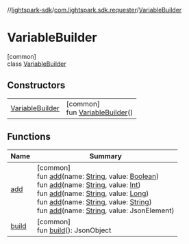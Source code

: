 //[lightspark-sdk](../../../index.md)/[com.lightspark.sdk.requester](../index.md)/[VariableBuilder](index.md)

# VariableBuilder

[common]\
class [VariableBuilder](index.md)

## Constructors

| | |
|---|---|
| [VariableBuilder](-variable-builder.md) | [common]<br>fun [VariableBuilder](-variable-builder.md)() |

## Functions

| Name | Summary |
|---|---|
| [add](add.md) | [common]<br>fun [add](add.md)(name: [String](https://kotlinlang.org/api/latest/jvm/stdlib/kotlin/-string/index.html), value: [Boolean](https://kotlinlang.org/api/latest/jvm/stdlib/kotlin/-boolean/index.html))<br>fun [add](add.md)(name: [String](https://kotlinlang.org/api/latest/jvm/stdlib/kotlin/-string/index.html), value: [Int](https://kotlinlang.org/api/latest/jvm/stdlib/kotlin/-int/index.html))<br>fun [add](add.md)(name: [String](https://kotlinlang.org/api/latest/jvm/stdlib/kotlin/-string/index.html), value: [Long](https://kotlinlang.org/api/latest/jvm/stdlib/kotlin/-long/index.html))<br>fun [add](add.md)(name: [String](https://kotlinlang.org/api/latest/jvm/stdlib/kotlin/-string/index.html), value: [String](https://kotlinlang.org/api/latest/jvm/stdlib/kotlin/-string/index.html))<br>fun [add](add.md)(name: [String](https://kotlinlang.org/api/latest/jvm/stdlib/kotlin/-string/index.html), value: JsonElement) |
| [build](build.md) | [common]<br>fun [build](build.md)(): JsonObject |
